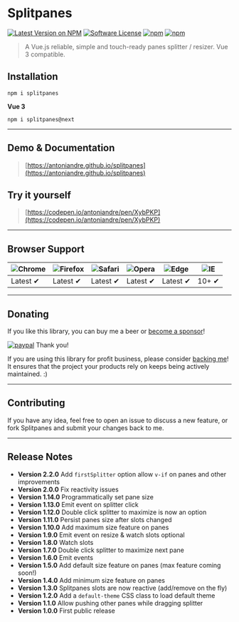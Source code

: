 # Splitpanes

[![Latest Version on NPM](https://img.shields.io/npm/v/splitpanes.svg)](https://npmjs.com/package/splitpanes)
[![Software License](https://img.shields.io/badge/license-MIT-brightgreen.svg)](LICENSE.md)
[![npm](https://img.shields.io/npm/dt/splitpanes.svg)](https://www.npmjs.com/package/splitpanes)
[![npm](https://img.shields.io/npm/dw/splitpanes.svg)](https://www.npmjs.com/package/splitpanes)

> A Vue.js reliable, simple and touch-ready panes splitter / resizer.
> Vue 3 compatible.

## Installation

```
npm i splitpanes
```

**Vue 3**

```
npm i splitpanes@next
```

---

## Demo & Documentation
> [https://antoniandre.github.io/splitpanes](https://antoniandre.github.io/splitpanes)

## Try it yourself
> [https://codepen.io/antoniandre/pen/XybPKP](https://codepen.io/antoniandre/pen/XybPKP)

---

## Browser Support
![Chrome](https://raw.github.com/alrra/browser-logos/master/src/chrome/chrome_48x48.png) | ![Firefox](https://raw.github.com/alrra/browser-logos/master/src/firefox/firefox_48x48.png) | ![Safari](https://raw.github.com/alrra/browser-logos/master/src/safari/safari_48x48.png) | ![Opera](https://raw.github.com/alrra/browser-logos/master/src/opera/opera_48x48.png) | ![Edge](https://raw.github.com/alrra/browser-logos/master/src/edge/edge_48x48.png) | ![IE](https://raw.github.com/alrra/browser-logos/master/src/archive/internet-explorer_9-11/internet-explorer_9-11_48x48.png) |
--- | --- | --- | --- | --- | --- |
Latest ✔ | Latest ✔ | Latest ✔ | Latest ✔ | Latest ✔ | 10+ ✔ |

___

## Donating

If you like this library, you can buy me a beer or [become a sponsor](https://github.com/sponsors/antoniandre)!

[![paypal](https://www.paypalobjects.com/en_AU/i/btn/btn_donateCC_LG.gif)](https://www.paypal.me/antoniandre1)
Thank you!

If you are using this library for profit business, please consider [backing me](https://github.com/sponsors/antoniandre)!
It ensures that the project your products rely on keeps being actively maintained. :)

___

## Contributing

If you have any idea, feel free to open an issue to discuss a new feature, or fork Splitpanes and submit your changes back to me.

___

## Release Notes

- __Version 2.2.0__ Add `firstSplitter` option allow `v-if` on panes and other improvements
- __Version 2.0.0__ Fix reactivity issues
- __Version 1.14.0__ Programmatically set pane size
- __Version 1.13.0__ Emit event on splitter click
- __Version 1.12.0__ Double click splitter to maximize is now an option
- __Version 1.11.0__ Persist panes size after slots changed
- __Version 1.10.0__ Add maximum size feature on panes
- __Version 1.9.0__ Emit event on resize &amp; watch slots optional
- __Version 1.8.0__ Watch slots
- __Version 1.7.0__ Double click splitter to maximize next pane
- __Version 1.6.0__ Emit events
- __Version 1.5.0__ Add default size feature on panes (max feature coming soon!)
- __Version 1.4.0__ Add minimum size feature on panes
- __Version 1.3.0__ Splitpanes slots are now reactive (add/remove on the fly)
- __Version 1.2.0__ Add a `default-theme` CSS class to load default theme
- __Version 1.1.0__ Allow pushing other panes while dragging splitter
- __Version 1.0.0__ First public release
